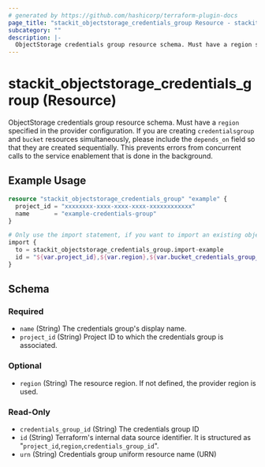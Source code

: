```yaml
---
# generated by https://github.com/hashicorp/terraform-plugin-docs
page_title: "stackit_objectstorage_credentials_group Resource - stackit"
subcategory: ""
description: |-
  ObjectStorage credentials group resource schema. Must have a region specified in the provider configuration. If you are creating credentialsgroup and bucket resources simultaneously, please include the depends_on field so that they are created sequentially. This prevents errors from concurrent calls to the service enablement that is done in the background.
---
```


# stackit_objectstorage_credentials_group (Resource)

ObjectStorage credentials group resource schema. Must have a `region` specified in the provider configuration. If you are creating `credentialsgroup` and `bucket` resources simultaneously, please include the `depends_on` field so that they are created sequentially. This prevents errors from concurrent calls to the service enablement that is done in the background.

## Example Usage

```terraform
resource "stackit_objectstorage_credentials_group" "example" {
  project_id = "xxxxxxxx-xxxx-xxxx-xxxx-xxxxxxxxxxxx"
  name       = "example-credentials-group"
}

# Only use the import statement, if you want to import an existing objectstorage credential group
import {
  to = stackit_objectstorage_credentials_group.import-example
  id = "${var.project_id},${var.region},${var.bucket_credentials_group_id}"
}
```

<!-- schema generated by tfplugindocs -->
## Schema

### Required

- `name` (String) The credentials group's display name.
- `project_id` (String) Project ID to which the credentials group is associated.

### Optional

- `region` (String) The resource region. If not defined, the provider region is used.

### Read-Only

- `credentials_group_id` (String) The credentials group ID
- `id` (String) Terraform's internal data source identifier. It is structured as "`project_id`,`region`,`credentials_group_id`".
- `urn` (String) Credentials group uniform resource name (URN)
